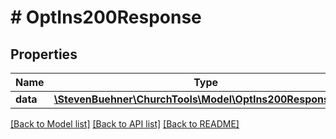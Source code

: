 # # OptIns200Response

## Properties

Name | Type | Description | Notes
------------ | ------------- | ------------- | -------------
**data** | [**\StevenBuehner\ChurchTools\Model\OptIns200ResponseData**](OptIns200ResponseData.md) |  | [optional]

[[Back to Model list]](../../README.md#models) [[Back to API list]](../../README.md#endpoints) [[Back to README]](../../README.md)
